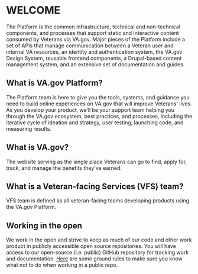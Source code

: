 # WELCOME
The Platform is the common infrastructure, technical and non-technical components, and processes that support static and interactive content consumed by Veterans via VA.gov. Major pieces of the Platform include a set of APIs that manage communication between a Veteran user and internal VA resources, an identity and authentication system, the VA.gov Design System, reusable frontend components, a Drupal-based content management system, and an extensive set of documentation and guides.
## What is VA.gov Platform?
The Platform team is here to give you the tools, systems, and guidance you need to build online experiences on VA.gov that will improve Veterans' lives. As you develop your product, we’ll be your support team helping you through the VA.gov ecosystem, best practices, and processes, including the iterative cycle of ideation and strategy, user testing, launching code, and measuring results.
## What is VA.gov?
The website serving as the single place Veterans can go to find, apply for, track, and manage the benefits they've earned.
## What is a Veteran-facing Services (VFS) team?
VFS team is defined as all veteran-facing teams developing products using the VA.gov Platform.
## Working in the open
We work in the open and strive to keep as much of our code and other work product in publicly accessible open source repositories. You will have access to our open-source (i.e. public) GitHub repository for tracking work and documentation. [Here](https://github.com/department-of-veterans-affairs/va.gov-team/blob/master/platform/working-with-vsp/policies-work-norms/sensitive-guidance.md) are some ground rules to make sure you know what not to do when working in a public repo.
